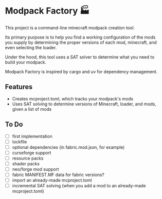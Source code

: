 # Modpack Factory 🏭
This project is a command-line minecraft modpack creation tool.

Its primary purpose is to help you find a working configuration of the mods you supply 
by determining the proper versions of each mod, minecraft, and even selecting the loader.

Under the hood, this tool uses a SAT solver to determine what you need to build your modpack.

Modpack Factory is inspired by cargo and uv for dependency management.

## Features
- Creates mcproject.toml, which tracks your modpack's mods
- Uses SAT solving to determine versions of Minecraft, loader, and mods, given a list of mods

## To Do
- [ ] first implementation
- [ ] lockfile
- [ ] optional dependencies (in fabric.mod.json, for example)
- [ ] curseforge support
- [ ] resource packs
- [ ] shader packs
- [ ] neo/forge mod support
- [ ] fabric MANIFEST.MF data for fabric versions?
- [ ] import an already-made mcproject.toml
- [ ] incremental SAT solving (when you add a mod to an already-made mcproject.toml)
